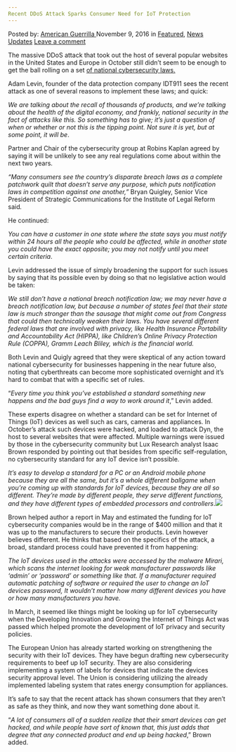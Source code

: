```yaml
---
Recent DDoS Attack Sparks Consumer Need for IoT Protection
---
```

<article class="post-listing post-16346 post type-post status-publish format-standard has-post-thumbnail hentry category-deepdot-news category-news-updates tag-attack tag-consumer tag-ddos tag-iot tag-protection tag-sparks">
    <div class="post-inner">
    <p class="post-meta">
    <span>Posted by: <a href="https://www.deepdotweb.com/author/americanguerrilla/" title="">American Guerrilla </a></span>
    <span>November 9, 2016</span>
    <span>in <a href="https://www.deepdotweb.com/category/deepdot-news/" rel="category tag">Featured</a>, <a href="https://www.deepdotweb.com/category/news-updates/" rel="category tag">News Updates</a></span>
    <span><a href="https://www.deepdotweb.com/2016/11/09/recent-ddos-attack-sparks-consumer-need-iot-protection/#respond">Leave a comment</a></span>
    </p>
    <div class="clear"></div>
    <div class="entry">
    <p>The massive DDoS attack that took out the host of several popular websites in the United States and Europe in October still didn’t seem to be enough to get the ball rolling on a set <a href="http://www.insidecounsel.com/2016/10/31/despite-unprecedented-ddos-attack-experts-see-litt?ref=footer-news&amp;slreturn=1478131671">of national cybersecurity laws. </a></p>
    <p>Adam Levin, founder of the data protection company IDT911 sees the recent attack as one of several reasons to implement these laws; and quick:</p>
    <p><em>We are talking about the recall of thousands of products, and we’re talking about the health of the digital economy, and frankly, national security in the fact of attacks like this. So something has to give; it’s just a question of when or whether or not this is the tipping point. Not sure it is yet, but at some point, it will be</em>.</p>
    <p>Partner and Chair of the cybersecurity group at Robins Kaplan agreed by saying it will be unlikely to see any real regulations come about within the next two years.</p>
    <p><em>“Many consumers see the country’s disparate breach laws as a complete patchwork quilt that doesn’t serve any purpose, which puts notification laws in competition against one another,” </em>Bryan Quigley, Senior Vice President of Strategic Communications for the Institute of Legal Reform said<em>. </em></p>
    <p>He continued:</p>
    <p><em>You can have a customer in one state where the state says you must notify within 24 hours all the people who could be affected, while in another state you could have the exact opposite; you may not notify until you meet certain criteria</em>.</p>
    <p>Levin addressed the issue of simply broadening the support for such issues by saying that its possible even by doing so that no legislative action would be taken:</p>
    <p><em>We still don’t have a national breach notification law; we may never have a breach notification law, but because a number of states feel that their state law is much stronger than the sausage that might come out from Congress that could then technically weaken their laws</em>. <em>You have several different federal laws that are involved with privacy, like Health Insurance Portability and Accountability Act (HIPPA), like Children’s Online Privacy Protection Rule (COPPA), Gramm Leach Bliley, which is the financial world. </em></p>
    <p>Both Levin and Quigly agreed that they were skeptical of any action toward national cybersecurity for businesses happening in the near future also, noting that cyberthreats can become more sophisticated overnight and it’s hard to combat that with a specific set of rules.</p>
    <p>“<em>Every time you think you’ve established a standard something new happens and the bad guys find a way to work around it</em>,” Levin added.</p>
    <p>These experts disagree on whether a standard can be set for Internet of Things (IoT) devices as well such as cars, cameras and appliances. In October’s attack such devices were hacked, and loaded to attack Dyn, the host to several websites that were affected. Multiple warnings were issued by those in the cybersecurity community but Lux Research analyst Isaac Brown responded by pointing out that besides from specific self-regulation, no cybersecurity standard for any IoT device isn’t possible.</p>
    <p><em>It&#8217;s easy to develop a standard for a PC or an Android mobile phone because they are all the same, but it’s a whole different ballgame when you’re coming up with standards for IoT devices, because they are all so different. They’re made by different people, they serve different functions, and they have different types of embedded processors and controllers</em>.<img class="wp-image-16347 aligncenter" src="https://www.deepdotweb.com/wp-content/uploads/2016/11/word-image-17.png" srcset="https://www.deepdotweb.com/wp-content/uploads/2016/11/word-image-17.png 566w, https://www.deepdotweb.com/wp-content/uploads/2016/11/word-image-17-300x265.png 300w" sizes="(max-width: 566px) 100vw, 566px" /></p>
    <p>Brown helped author a report in May and estimated the funding for IoT cybersecurity companies would be in the range of $400 million and that it was up to the manufacturers to secure their products. Levin however believes different. He thinks that based on the specifics of the attack, a broad, standard process could have prevented it from happening:</p>
    <p><em>The IoT devices used in the attacks were accessed by the malware Mirari, which scans the internet looking for weak manufacturer passwords like ‘admin’ or ‘password’ or something like that. If a manufacturer required automatic patching of software or required the user to change an IoT devices password, It wouldn’t matter how many different devices you have or how many manufacturers you have. </em></p>
    <p>In March, it seemed like things might be looking up for IoT cybersecurity when the Developing Innovation and Growing the Internet of Things Act was passed which helped promote the development of IoT privacy and security policies.</p>
    <p>The European Union has already started working on strengthening the security with their IoT devices. They have begun drafting new cybersecurity requirements to beef up IoT security. They are also considering implementing a system of labels for devices that indicate the devices security approval level. The Union is considering utilizing the already implemented labeling system that rates energy consumption for appliances.</p>
    <p>It’s safe to say that the recent attack has shown consumers that they aren’t as safe as they think, and now they want something done about it.</p>
    <p>“<em>A lot of consumers all of a sudden realize that their smart devices can get hacked, and while people have sort of known that, this just adds that degree that any connected product and end up being hacked</em>,” Brown added.</p>
    </div>
    <span style="display:none"><a href="https://www.deepdotweb.com/tag/attack/" rel="tag">attack</a> <a href="https://www.deepdotweb.com/tag/consumer/" rel="tag">consumer</a> <a href="https://www.deepdotweb.com/tag/ddos/" rel="tag">ddos</a> <a href="https://www.deepdotweb.com/tag/iot/" rel="tag">iot</a> <a href="https://www.deepdotweb.com/tag/protection/" rel="tag">protection</a> <a href="https://www.deepdotweb.com/tag/sparks/" rel="tag">sparks</a></span> <span style="display:none" class="updated">2016-11-09</span>
    <div style="display:none" class="vcard author" itemprop="author" itemscope itemtype="http://schema.org/Person"><strong class="fn" itemprop="name"><a href="https://www.deepdotweb.com/author/americanguerrilla/" title="Posts by American Guerrilla" rel="author">American Guerrilla</a></strong></div>
    </div>
</article>

